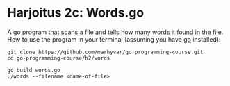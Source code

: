 # Harjoitus 2c: Words.go

A go program that scans a file and tells how many words it found in the file.
How to use the program in your terminal (assuming you have [go](https://golang.org/) installed):
```
git clone https://github.com/marhyvar/go-programming-course.git
cd go-programming-course/h2/words
```

```
go build words.go
./words --filename <name-of-file>
```